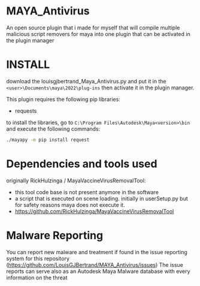 # MAYA_Antivirus

An open source plugin that i made for myself that will compile multiple malicious script removers for maya into one plugin that can be activated in the plugin manager


# INSTALL

download the louisgjbertrand_Maya_Antivirus.py and put it in the `<user>\Documents\maya\2022\plug-ins` then activate it in the plugin manager.


This plugin requires the following pip libraries:
  - requests


to install the libraries, go to `C:\Program Files\Autodesk\Maya<version>\bin` and execute the following commands:

```sh
./mayapy -m pip install request
```

# Dependencies and tools used

originally RickHulzinga / MayaVaccineVirusRemovalTool:
  - this tool code base is not present anymore in the software
  - a script that is executed on scene loading. initially in userSetup.py but for safety reasons maya does not execute it.
  - https://github.com/RickHulzinga/MayaVaccineVirusRemovalTool

# Malware Reporting

You can report new malware and treatment if found in the issue reporting system for this repository (https://github.com/LouisGJBertrand/MAYA_Antivirus/issues)
The issue reports can serve also as an Autodesk Maya Malware database with every information on the threat

